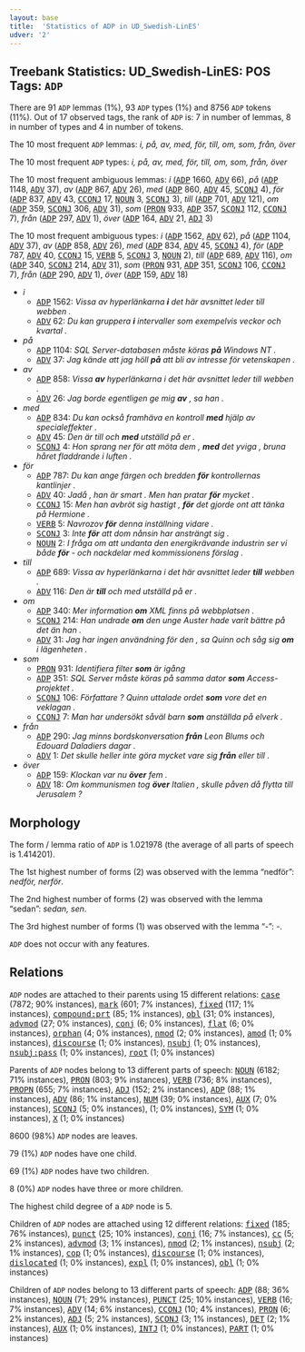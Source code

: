 ```yaml
---
layout: base
title:  'Statistics of ADP in UD_Swedish-LinES'
udver: '2'
---
```


## Treebank Statistics: UD_Swedish-LinES: POS Tags: `ADP`

There are 91 `ADP` lemmas (1%), 93 `ADP` types (1%) and 8756 `ADP` tokens (11%).
Out of 17 observed tags, the rank of `ADP` is: 7 in number of lemmas, 8 in number of types and 4 in number of tokens.

The 10 most frequent `ADP` lemmas: <em>i, på, av, med, för, till, om, som, från, över</em>

The 10 most frequent `ADP` types:  <em>i, på, av, med, för, till, om, som, från, över</em>

The 10 most frequent ambiguous lemmas: <em>i</em> (<tt><a href="sv_lines-pos-ADP.html">ADP</a></tt> 1660, <tt><a href="sv_lines-pos-ADV.html">ADV</a></tt> 66), <em>på</em> (<tt><a href="sv_lines-pos-ADP.html">ADP</a></tt> 1148, <tt><a href="sv_lines-pos-ADV.html">ADV</a></tt> 37), <em>av</em> (<tt><a href="sv_lines-pos-ADP.html">ADP</a></tt> 867, <tt><a href="sv_lines-pos-ADV.html">ADV</a></tt> 26), <em>med</em> (<tt><a href="sv_lines-pos-ADP.html">ADP</a></tt> 860, <tt><a href="sv_lines-pos-ADV.html">ADV</a></tt> 45, <tt><a href="sv_lines-pos-SCONJ.html">SCONJ</a></tt> 4), <em>för</em> (<tt><a href="sv_lines-pos-ADP.html">ADP</a></tt> 837, <tt><a href="sv_lines-pos-ADV.html">ADV</a></tt> 43, <tt><a href="sv_lines-pos-CCONJ.html">CCONJ</a></tt> 17, <tt><a href="sv_lines-pos-NOUN.html">NOUN</a></tt> 3, <tt><a href="sv_lines-pos-SCONJ.html">SCONJ</a></tt> 3), <em>till</em> (<tt><a href="sv_lines-pos-ADP.html">ADP</a></tt> 701, <tt><a href="sv_lines-pos-ADV.html">ADV</a></tt> 121), <em>om</em> (<tt><a href="sv_lines-pos-ADP.html">ADP</a></tt> 359, <tt><a href="sv_lines-pos-SCONJ.html">SCONJ</a></tt> 306, <tt><a href="sv_lines-pos-ADV.html">ADV</a></tt> 31), <em>som</em> (<tt><a href="sv_lines-pos-PRON.html">PRON</a></tt> 933, <tt><a href="sv_lines-pos-ADP.html">ADP</a></tt> 357, <tt><a href="sv_lines-pos-SCONJ.html">SCONJ</a></tt> 112, <tt><a href="sv_lines-pos-CCONJ.html">CCONJ</a></tt> 7), <em>från</em> (<tt><a href="sv_lines-pos-ADP.html">ADP</a></tt> 297, <tt><a href="sv_lines-pos-ADV.html">ADV</a></tt> 1), <em>över</em> (<tt><a href="sv_lines-pos-ADP.html">ADP</a></tt> 164, <tt><a href="sv_lines-pos-ADV.html">ADV</a></tt> 21, <tt><a href="sv_lines-pos-ADJ.html">ADJ</a></tt> 3)

The 10 most frequent ambiguous types:  <em>i</em> (<tt><a href="sv_lines-pos-ADP.html">ADP</a></tt> 1562, <tt><a href="sv_lines-pos-ADV.html">ADV</a></tt> 62), <em>på</em> (<tt><a href="sv_lines-pos-ADP.html">ADP</a></tt> 1104, <tt><a href="sv_lines-pos-ADV.html">ADV</a></tt> 37), <em>av</em> (<tt><a href="sv_lines-pos-ADP.html">ADP</a></tt> 858, <tt><a href="sv_lines-pos-ADV.html">ADV</a></tt> 26), <em>med</em> (<tt><a href="sv_lines-pos-ADP.html">ADP</a></tt> 834, <tt><a href="sv_lines-pos-ADV.html">ADV</a></tt> 45, <tt><a href="sv_lines-pos-SCONJ.html">SCONJ</a></tt> 4), <em>för</em> (<tt><a href="sv_lines-pos-ADP.html">ADP</a></tt> 787, <tt><a href="sv_lines-pos-ADV.html">ADV</a></tt> 40, <tt><a href="sv_lines-pos-CCONJ.html">CCONJ</a></tt> 15, <tt><a href="sv_lines-pos-VERB.html">VERB</a></tt> 5, <tt><a href="sv_lines-pos-SCONJ.html">SCONJ</a></tt> 3, <tt><a href="sv_lines-pos-NOUN.html">NOUN</a></tt> 2), <em>till</em> (<tt><a href="sv_lines-pos-ADP.html">ADP</a></tt> 689, <tt><a href="sv_lines-pos-ADV.html">ADV</a></tt> 116), <em>om</em> (<tt><a href="sv_lines-pos-ADP.html">ADP</a></tt> 340, <tt><a href="sv_lines-pos-SCONJ.html">SCONJ</a></tt> 214, <tt><a href="sv_lines-pos-ADV.html">ADV</a></tt> 31), <em>som</em> (<tt><a href="sv_lines-pos-PRON.html">PRON</a></tt> 931, <tt><a href="sv_lines-pos-ADP.html">ADP</a></tt> 351, <tt><a href="sv_lines-pos-SCONJ.html">SCONJ</a></tt> 106, <tt><a href="sv_lines-pos-CCONJ.html">CCONJ</a></tt> 7), <em>från</em> (<tt><a href="sv_lines-pos-ADP.html">ADP</a></tt> 290, <tt><a href="sv_lines-pos-ADV.html">ADV</a></tt> 1), <em>över</em> (<tt><a href="sv_lines-pos-ADP.html">ADP</a></tt> 159, <tt><a href="sv_lines-pos-ADV.html">ADV</a></tt> 18)


* <em>i</em>
  * <tt><a href="sv_lines-pos-ADP.html">ADP</a></tt> 1562: <em>Vissa av hyperlänkarna <b>i</b> det här avsnittet leder till webben .</em>
  * <tt><a href="sv_lines-pos-ADV.html">ADV</a></tt> 62: <em>Du kan gruppera <b>i</b> intervaller som exempelvis veckor och kvartal .</em>
* <em>på</em>
  * <tt><a href="sv_lines-pos-ADP.html">ADP</a></tt> 1104: <em>SQL Server-databasen måste köras <b>på</b> Windows NT .</em>
  * <tt><a href="sv_lines-pos-ADV.html">ADV</a></tt> 37: <em>Jag kände att jag höll <b>på</b> att bli av intresse för vetenskapen .</em>
* <em>av</em>
  * <tt><a href="sv_lines-pos-ADP.html">ADP</a></tt> 858: <em>Vissa <b>av</b> hyperlänkarna i det här avsnittet leder till webben .</em>
  * <tt><a href="sv_lines-pos-ADV.html">ADV</a></tt> 26: <em>Jag borde egentligen ge mig <b>av</b> , sa han .</em>
* <em>med</em>
  * <tt><a href="sv_lines-pos-ADP.html">ADP</a></tt> 834: <em>Du kan också framhäva en kontroll <b>med</b> hjälp av specialeffekter .</em>
  * <tt><a href="sv_lines-pos-ADV.html">ADV</a></tt> 45: <em>Den är till och <b>med</b> utställd på er .</em>
  * <tt><a href="sv_lines-pos-SCONJ.html">SCONJ</a></tt> 4: <em>Hon sprang ner för att möta dem , <b>med</b> det yviga , bruna håret fladdrande i luften .</em>
* <em>för</em>
  * <tt><a href="sv_lines-pos-ADP.html">ADP</a></tt> 787: <em>Du kan ange färgen och bredden <b>för</b> kontrollernas kantlinjer .</em>
  * <tt><a href="sv_lines-pos-ADV.html">ADV</a></tt> 40: <em>Jadå , han är smart . Men han pratar <b>för</b> mycket .</em>
  * <tt><a href="sv_lines-pos-CCONJ.html">CCONJ</a></tt> 15: <em>Men han avbröt sig hastigt , <b>för</b> det gjorde ont att tänka på Hermione .</em>
  * <tt><a href="sv_lines-pos-VERB.html">VERB</a></tt> 5: <em>Navrozov <b>för</b> denna inställning vidare .</em>
  * <tt><a href="sv_lines-pos-SCONJ.html">SCONJ</a></tt> 3: <em>Inte <b>för</b> att dom nånsin har ansträngt sig .</em>
  * <tt><a href="sv_lines-pos-NOUN.html">NOUN</a></tt> 2: <em>I fråga om att undanta den energikrävande industrin ser vi både <b>för</b> - och nackdelar med kommissionens förslag .</em>
* <em>till</em>
  * <tt><a href="sv_lines-pos-ADP.html">ADP</a></tt> 689: <em>Vissa av hyperlänkarna i det här avsnittet leder <b>till</b> webben .</em>
  * <tt><a href="sv_lines-pos-ADV.html">ADV</a></tt> 116: <em>Den är <b>till</b> och med utställd på er .</em>
* <em>om</em>
  * <tt><a href="sv_lines-pos-ADP.html">ADP</a></tt> 340: <em>Mer information <b>om</b> XML finns på webbplatsen .</em>
  * <tt><a href="sv_lines-pos-SCONJ.html">SCONJ</a></tt> 214: <em>Han undrade <b>om</b> den unge Auster hade varit bättre på det än han .</em>
  * <tt><a href="sv_lines-pos-ADV.html">ADV</a></tt> 31: <em>Jag har ingen användning för den , sa Quinn och såg sig <b>om</b> i lägenheten .</em>
* <em>som</em>
  * <tt><a href="sv_lines-pos-PRON.html">PRON</a></tt> 931: <em>Identifiera filter <b>som</b> är igång</em>
  * <tt><a href="sv_lines-pos-ADP.html">ADP</a></tt> 351: <em>SQL Server måste köras på samma dator <b>som</b> Access-projektet .</em>
  * <tt><a href="sv_lines-pos-SCONJ.html">SCONJ</a></tt> 106: <em>Författare ? Quinn uttalade ordet <b>som</b> vore det en veklagan .</em>
  * <tt><a href="sv_lines-pos-CCONJ.html">CCONJ</a></tt> 7: <em>Man har undersökt såväl barn <b>som</b> anställda på elverk .</em>
* <em>från</em>
  * <tt><a href="sv_lines-pos-ADP.html">ADP</a></tt> 290: <em>Jag minns bordskonversation <b>från</b> Leon Blums och Edouard Daladiers dagar .</em>
  * <tt><a href="sv_lines-pos-ADV.html">ADV</a></tt> 1: <em>Det skulle heller inte göra mycket vare sig <b>från</b> eller till .</em>
* <em>över</em>
  * <tt><a href="sv_lines-pos-ADP.html">ADP</a></tt> 159: <em>Klockan var nu <b>över</b> fem .</em>
  * <tt><a href="sv_lines-pos-ADV.html">ADV</a></tt> 18: <em>Om kommunismen tog <b>över</b> Italien , skulle påven då flytta till Jerusalem ?</em>

## Morphology

The form / lemma ratio of `ADP` is 1.021978 (the average of all parts of speech is 1.414201).

The 1st highest number of forms (2) was observed with the lemma “nedför”: <em>nedför, nerför</em>.

The 2nd highest number of forms (2) was observed with the lemma “sedan”: <em>sedan, sen</em>.

The 3rd highest number of forms (1) was observed with the lemma “-”: <em>-</em>.

`ADP` does not occur with any features.


## Relations

`ADP` nodes are attached to their parents using 15 different relations: <tt><a href="sv_lines-dep-case.html">case</a></tt> (7872; 90% instances), <tt><a href="sv_lines-dep-mark.html">mark</a></tt> (601; 7% instances), <tt><a href="sv_lines-dep-fixed.html">fixed</a></tt> (117; 1% instances), <tt><a href="sv_lines-dep-compound-prt.html">compound:prt</a></tt> (85; 1% instances), <tt><a href="sv_lines-dep-obl.html">obl</a></tt> (31; 0% instances), <tt><a href="sv_lines-dep-advmod.html">advmod</a></tt> (27; 0% instances), <tt><a href="sv_lines-dep-conj.html">conj</a></tt> (6; 0% instances), <tt><a href="sv_lines-dep-flat.html">flat</a></tt> (6; 0% instances), <tt><a href="sv_lines-dep-orphan.html">orphan</a></tt> (4; 0% instances), <tt><a href="sv_lines-dep-nmod.html">nmod</a></tt> (2; 0% instances), <tt><a href="sv_lines-dep-amod.html">amod</a></tt> (1; 0% instances), <tt><a href="sv_lines-dep-discourse.html">discourse</a></tt> (1; 0% instances), <tt><a href="sv_lines-dep-nsubj.html">nsubj</a></tt> (1; 0% instances), <tt><a href="sv_lines-dep-nsubj-pass.html">nsubj:pass</a></tt> (1; 0% instances), <tt><a href="sv_lines-dep-root.html">root</a></tt> (1; 0% instances)

Parents of `ADP` nodes belong to 13 different parts of speech: <tt><a href="sv_lines-pos-NOUN.html">NOUN</a></tt> (6182; 71% instances), <tt><a href="sv_lines-pos-PRON.html">PRON</a></tt> (803; 9% instances), <tt><a href="sv_lines-pos-VERB.html">VERB</a></tt> (736; 8% instances), <tt><a href="sv_lines-pos-PROPN.html">PROPN</a></tt> (655; 7% instances), <tt><a href="sv_lines-pos-ADJ.html">ADJ</a></tt> (152; 2% instances), <tt><a href="sv_lines-pos-ADP.html">ADP</a></tt> (88; 1% instances), <tt><a href="sv_lines-pos-ADV.html">ADV</a></tt> (86; 1% instances), <tt><a href="sv_lines-pos-NUM.html">NUM</a></tt> (39; 0% instances), <tt><a href="sv_lines-pos-AUX.html">AUX</a></tt> (7; 0% instances), <tt><a href="sv_lines-pos-SCONJ.html">SCONJ</a></tt> (5; 0% instances),  (1; 0% instances), <tt><a href="sv_lines-pos-SYM.html">SYM</a></tt> (1; 0% instances), <tt><a href="sv_lines-pos-X.html">X</a></tt> (1; 0% instances)

8600 (98%) `ADP` nodes are leaves.

79 (1%) `ADP` nodes have one child.

69 (1%) `ADP` nodes have two children.

8 (0%) `ADP` nodes have three or more children.

The highest child degree of a `ADP` node is 5.

Children of `ADP` nodes are attached using 12 different relations: <tt><a href="sv_lines-dep-fixed.html">fixed</a></tt> (185; 76% instances), <tt><a href="sv_lines-dep-punct.html">punct</a></tt> (25; 10% instances), <tt><a href="sv_lines-dep-conj.html">conj</a></tt> (16; 7% instances), <tt><a href="sv_lines-dep-cc.html">cc</a></tt> (5; 2% instances), <tt><a href="sv_lines-dep-advmod.html">advmod</a></tt> (3; 1% instances), <tt><a href="sv_lines-dep-nmod.html">nmod</a></tt> (2; 1% instances), <tt><a href="sv_lines-dep-nsubj.html">nsubj</a></tt> (2; 1% instances), <tt><a href="sv_lines-dep-cop.html">cop</a></tt> (1; 0% instances), <tt><a href="sv_lines-dep-discourse.html">discourse</a></tt> (1; 0% instances), <tt><a href="sv_lines-dep-dislocated.html">dislocated</a></tt> (1; 0% instances), <tt><a href="sv_lines-dep-expl.html">expl</a></tt> (1; 0% instances), <tt><a href="sv_lines-dep-obl.html">obl</a></tt> (1; 0% instances)

Children of `ADP` nodes belong to 13 different parts of speech: <tt><a href="sv_lines-pos-ADP.html">ADP</a></tt> (88; 36% instances), <tt><a href="sv_lines-pos-NOUN.html">NOUN</a></tt> (71; 29% instances), <tt><a href="sv_lines-pos-PUNCT.html">PUNCT</a></tt> (25; 10% instances), <tt><a href="sv_lines-pos-VERB.html">VERB</a></tt> (16; 7% instances), <tt><a href="sv_lines-pos-ADV.html">ADV</a></tt> (14; 6% instances), <tt><a href="sv_lines-pos-CCONJ.html">CCONJ</a></tt> (10; 4% instances), <tt><a href="sv_lines-pos-PRON.html">PRON</a></tt> (6; 2% instances), <tt><a href="sv_lines-pos-ADJ.html">ADJ</a></tt> (5; 2% instances), <tt><a href="sv_lines-pos-SCONJ.html">SCONJ</a></tt> (3; 1% instances), <tt><a href="sv_lines-pos-DET.html">DET</a></tt> (2; 1% instances), <tt><a href="sv_lines-pos-AUX.html">AUX</a></tt> (1; 0% instances), <tt><a href="sv_lines-pos-INTJ.html">INTJ</a></tt> (1; 0% instances), <tt><a href="sv_lines-pos-PART.html">PART</a></tt> (1; 0% instances)

